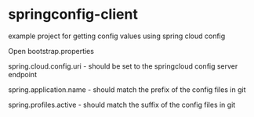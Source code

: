 # springconfig-client
example project for getting config values using spring cloud config

Open bootstrap.properties

spring.cloud.config.uri - should be set to the springcloud config server endpoint

spring.application.name - should match the prefix of the config files in git

spring.profiles.active - should match the suffix of the config files in git
